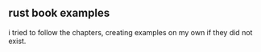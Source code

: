 ## rust book examples

i tried to follow the chapters,
creating examples on my own if they did not exist.

